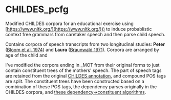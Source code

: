 # CHILDES_pcfg

Modified CHILDES corpora for an educational exercise using [https://www.nltk.org/](https://www.nltk.org/))) to induce probablistic context free grammars from caretaker speech and then parse child speech.

Contains corpora of speech transcripts from two longitudinal studies: **Peter** ([Bloom et al. 1974](https://childes.talkbank.org/access/Eng-NA/Bloom.html)) and **Laura** ([Braunwald 1971](https://childes.talkbank.org/access/Eng-NA/Braunwald.html)). Corpora are arranged by age of the child and 

I've modified the corpora ending in _MOT from their original forms to just contain constituent trees of the mothers' speech. The part of speech tags are retained from the original [CHILDES annotation](https://talkbank.org/manuals/MOR.html#_Toc65933295), and compound POS tags are split.
The constituent trees have been constructed based on a combination of these POS tags, the dependency parses originally in the CHILDES corpora, and [these dependency->constituent algorithms](https://github.com/wenkokke/dep2con/tree/eec24bc8e1a4db5b1582f0fd933ab02f8a6ce041).

